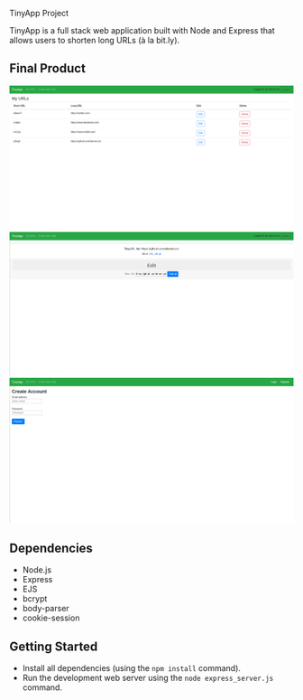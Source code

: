  TinyApp Project

TinyApp is a full stack web application built with Node and Express that allows users to shorten long URLs (à la bit.ly).

## Final Product

!["Screenshot of URLs page"](https://github.com/dennis-yin/tinyapp/blob/master/docs/urls-page.png?raw=true)
!["Screenshot of URLs-show page"](https://github.com/dennis-yin/tinyapp/blob/master/docs/urls-show-page.png?raw=true)
!["Screenshot of registration page"](https://github.com/dennis-yin/tinyapp/blob/master/docs/register-page.png?raw=true)

## Dependencies

- Node.js
- Express
- EJS
- bcrypt
- body-parser
- cookie-session

## Getting Started

- Install all dependencies (using the `npm install` command).
- Run the development web server using the `node express_server.js` command.